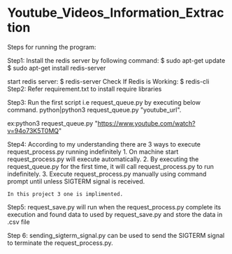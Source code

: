 # Youtube_Videos_Information_Extraction
Steps for running the program:

Step1: Install the redis server by following command: $ sudo apt-get update $ sudo apt-get install redis-server

start redis server:
	$ redis-server
Check If Redis is Working:
	$ redis-cli
Step2: Refer requirement.txt to install require libraries

Step3: Run the first script i.e request_queue.py by executing below command. python|python3 request_queue.py "youtube_url".

   ex:python3 request_queue.py "https://www.youtube.com/watch?v=94o73K5T0MQ"
   
Step4: According to my understanding there are 3 ways to execute request_process.py running indefinitely 1. On machine start request_process.py will execute automatically. 2. By executing the request_queue.py for the first time, it will call request_process.py to run indefinitely. 3. Execute request_process.py manually using command prompt until unless SIGTERM signal is received.

 	In this project 3 one is implimented.
Step5: request_save.py will run when the request_process.py complete its execution and found data to used by request_save.py and store the data in .csv file

Step 6: sending_sigterm_signal.py can be used to send the SIGTERM signal to terminate the request_process.py.
